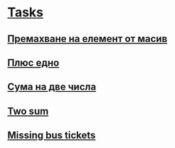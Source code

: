# [Tasks](https://www.hackerrank.com/contests/sem1/challenges)
## [Премахване на елемент от масив](https://www.hackerrank.com/contests/sem1/challenges/challenge-4983/submissions/code/1383516854)
## [Плюс едно](https://www.hackerrank.com/contests/sem1/challenges/challenge-4985/submissions/code/1383517096)
## [Сума на две числа](https://www.hackerrank.com/contests/sem1/challenges/1-672/submissions/code/1387472762)
## [Two sum](https://leetcode.com/problems/two-sum/description/)
## [Missing bus tickets](https://www.hackerrank.com/contests/sda-hw-1-2022/challenges/missing-bus-ticket/submissions/code/1387472597)
